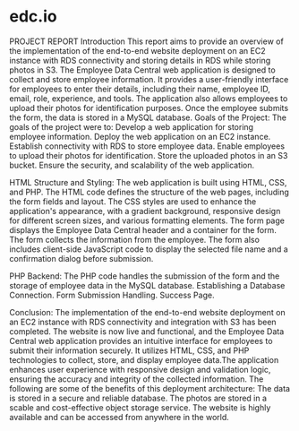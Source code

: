 # edc.io
PROJECT REPORT 
 Introduction
This report aims to provide an overview of the implementation of the end-to-end website deployment on an EC2 instance with RDS connectivity and storing details in RDS while storing photos in S3. The Employee Data Central web application is designed to collect and store employee information. It provides a user-friendly interface for employees to enter their details, including their name, employee ID, email, role, experience, and tools. The application also allows employees to upload their photos for identification purposes. Once the employee submits the form, the data is stored in a MySQL database.
Goals of the Project:
The goals of the project were to:
Develop a web application for storing employee information.
Deploy the web application on an EC2 instance.
Establish connectivity with RDS to store employee data.
Enable employees to upload their photos for identification.
Store the uploaded photos in an S3 bucket.
Ensure the security, and scalability of the web application.

HTML Structure and Styling:
The web application is built using HTML, CSS, and PHP. The HTML code defines the structure of the web pages, including the form fields and layout. The CSS styles are used to enhance the application's appearance, with a gradient background, responsive design for different screen sizes, and various formatting elements.
The form page displays the Employee Data Central header and a container for the form.
The form collects the information from the employee.
The form also includes client-side JavaScript code to display the selected file name and a confirmation dialog before submission.

PHP Backend:
The PHP code handles the submission of the form and the storage of employee data in the MySQL database.
Establishing a Database Connection.
Form Submission Handling.
Success Page.

Conclusion:
The implementation of the end-to-end website deployment on an EC2 instance with RDS connectivity and integration with S3 has been completed. The website is now live and functional, and the Employee Data Central web application provides an intuitive interface for employees to submit their information securely. It utilizes HTML, CSS, and PHP technologies to collect, store, and display employee data.The application enhances user experience with responsive design and validation logic, ensuring the accuracy and integrity of the collected information.
The following are some of the benefits of this deployment architecture:
The data is stored in a secure and reliable database.
The photos are stored in a scable and cost-effective object storage service.
The website is highly available and can be accessed from anywhere in the world.


